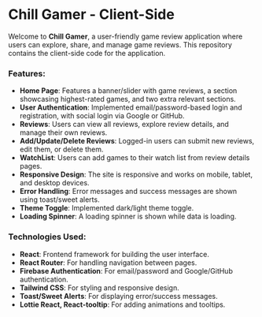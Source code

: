 # Chill Gamer - Client-Side

Welcome to **Chill Gamer**, a user-friendly game review application where users can explore, share, and manage game reviews. This repository contains the client-side code for the application.

### Features:
- **Home Page**: Features a banner/slider with game reviews, a section showcasing highest-rated games, and two extra relevant sections.
- **User Authentication**: Implemented email/password-based login and registration, with social login via Google or GitHub.
- **Reviews**: Users can view all reviews, explore review details, and manage their own reviews.
- **Add/Update/Delete Reviews**: Logged-in users can submit new reviews, edit them, or delete them.
- **WatchList**: Users can add games to their watch list from review details pages.
- **Responsive Design**: The site is responsive and works on mobile, tablet, and desktop devices.
- **Error Handling**: Error messages and success messages are shown using toast/sweet alerts.
- **Theme Toggle**: Implemented dark/light theme toggle.
- **Loading Spinner**: A loading spinner is shown while data is loading.

### Technologies Used:
- **React**: Frontend framework for building the user interface.
- **React Router**: For handling navigation between pages.
- **Firebase Authentication**: For email/password and Google/GitHub authentication.
- **Tailwind CSS**: For styling and responsive design.
- **Toast/Sweet Alerts**: For displaying error/success messages.
- **Lottie React, React-tooltip**: For adding animations and tooltips.
